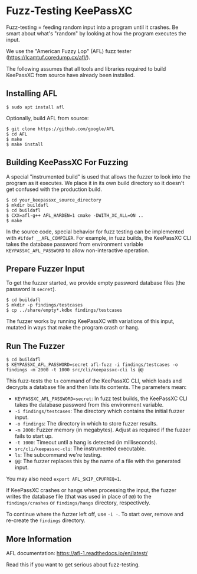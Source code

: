 # Fuzz-Testing KeePassXC

Fuzz-testing = feeding random input into a program until it crashes. Be smart about what's "random" by looking at how the program executes the input.

We use the "American Fuzzy Lop" (AFL) fuzz tester (https://lcamtuf.coredump.cx/afl/).

The following assumes that all tools and libraries required to build KeePassXC from source have already been installed.

## Installing AFL

    $ sudo apt install afl

Optionally, build AFL from source:

    $ git clone https://github.com/google/AFL
    $ cd AFL
    $ make
    $ make install

## Building KeePassXC For Fuzzing

A special "instrumented build" is used that allows the fuzzer to look into the program as it executes. We place it in its own build directory so it doesn't get confused with the production build.

    $ cd your_keepassxc_source_directory
    $ mkdir buildafl
    $ cd buildafl
    $ CXX=afl-g++ AFL_HARDEN=1 cmake -DWITH_XC_ALL=ON ..
    $ make

In the source code, special behavior for fuzz testing can be implemented with `#ifdef __AFL_COMPILER`. For example, in fuzz builds, the KeePassXC CLI takes the database password from environment variable `KEYPASSXC_AFL_PASSWORD` to allow non-interactive operation.

## Prepare Fuzzer Input

To get the fuzzer started, we provide empty password database files (the password is `secret`).

    $ cd buildafl
    $ mkdir -p findings/testcases
    $ cp ../share/empty*.kdbx findings/testcases

The fuzzer works by running KeePassXC with variations of this input, mutated in ways that make the program crash or hang.

## Run The Fuzzer

    $ cd buildafl
    $ KEYPASSXC_AFL_PASSWORD=secret afl-fuzz -i findings/testcases -o findings -m 2000 -t 1000 src/cli/keepassxc-cli ls @@

This fuzz-tests the `ls` command of the KeePassXC CLI, which loads and decrypts a database file and then lists its contents. The parameters mean:

* `KEYPASSXC_AFL_PASSWORD=secret`: In fuzz test builds, the KeePassXC CLI takes the database password from this environment variable.
* `-i findings/testcases`: The directory which contains the initial fuzzer input.
* `-o findings`: The directory in which to store fuzzer results.
* `-m 2000`: Fuzzer memory (in megabytes). Adjust as required if the fuzzer fails to start up.
* `-t 1000`: Timeout until a hang is detected (in milliseconds).
* `src/cli/keepassxc-cli`: The instrumented executable.
* `ls`: The subcommand we're testing.
* `@@`: The fuzzer replaces this by the name of a file with the generated input.

You may also need `export AFL_SKIP_CPUFREQ=1`.

If KeePassXC crashes or hangs when processing the input, the fuzzer writes the database file (that was used in place of `@@`) to the `findings/crashes` or `findings/hangs` directory, respectively.

To continue where the fuzzer left off, use `-i -`. To start over, remove and re-create the `findings` directory.

## More Information

AFL documentation: https://afl-1.readthedocs.io/en/latest/

Read this if you want to get serious about fuzz-testing.
